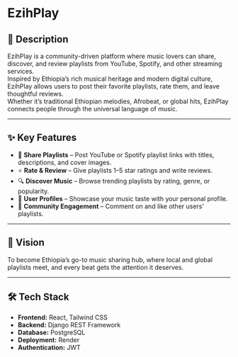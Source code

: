 # EzihPlay

## 📖 Description
EzihPlay is a community-driven platform where music lovers can share, discover, and review playlists from YouTube, Spotify, and other streaming services.  
Inspired by Ethiopia’s rich musical heritage and modern digital culture, EzihPlay allows users to post their favorite playlists, rate them, and leave thoughtful reviews.  
Whether it’s traditional Ethiopian melodies, Afrobeat, or global hits, EzihPlay connects people through the universal language of music.

---

## ✨ Key Features
- 🎵 **Share Playlists** – Post YouTube or Spotify playlist links with titles, descriptions, and cover images.
- ⭐ **Rate & Review** – Give playlists 1–5 star ratings and write reviews.
- 🔍 **Discover Music** – Browse trending playlists by rating, genre, or popularity.
- 👤 **User Profiles** – Showcase your music taste with your personal profile.
- 💬 **Community Engagement** – Comment on and like other users’ playlists.

---

## 🎯 Vision
To become Ethiopia’s go-to music sharing hub, where local and global playlists meet, and every beat gets the attention it deserves.

---

## 🛠 Tech Stack
- **Frontend:** React, Tailwind CSS
- **Backend:** Django REST Framework
- **Database:** PostgreSQL
- **Deployment:** Render
- **Authentication:** JWT 
